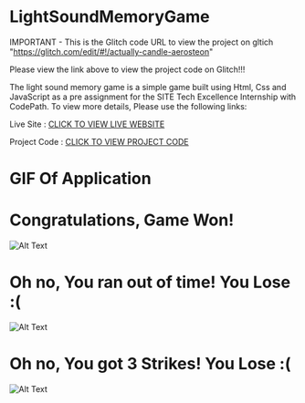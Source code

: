 # LightSoundMemoryGame
IMPORTANT - This is the Glitch code URL to view the project on gltich  "https://glitch.com/edit/#!/actually-candle-aerosteon"

Please view the link above to view the project code on Glitch!!!


The light sound memory game is a simple game built using Html, Css and JavaScript as a pre assignment for the SITE Tech Excellence Internship with CodePath. 
To view more details, Please use the following links: 

Live Site : [CLICK TO VIEW LIVE WEBSITE](https://actually-candle-aerosteon.glitch.me)

Project Code : [CLICK TO VIEW PROJECT CODE](https://glitch.com/edit/#!/actually-candle-aerosteon)


# GIF Of Application
# Congratulations, Game Won!
![Alt Text](https://media.giphy.com/media/FsErjcUL7Ps286wEXR/giphy.gif)

# Oh no, You ran out of time! You Lose :(    
![Alt Text](https://media.giphy.com/media/3dLCTEWmLRnPY2OojN/giphy.gif)

# Oh no, You got 3 Strikes! You Lose :( 
![Alt Text](https://media.giphy.com/media/7RLFTqVnJwY9Eo1CCA/giphy.gif)
